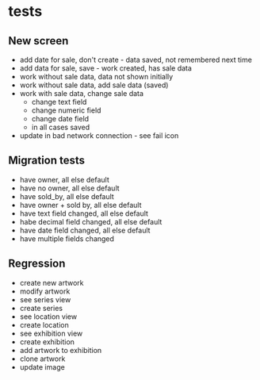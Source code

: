 # tests

## New screen

- add date for sale, don't create - data saved, not remembered next time
- add data for sale, save - work created, has sale data
- work without sale data, data not shown initially
- work without sale data, add sale data (saved)
- work with sale data, change sale data 
  - change text field
  - change numeric field
  - change date field
  - in all cases saved
- update in bad network connection - see fail icon

## Migration tests

- have owner, all else default
- have no owner, all else default
- have sold_by, all else default
- have owner + sold by, all else default
- have text field changed, all else default
- habe decimal field changed, all else default
- have date field changed, all else default
- have multiple fields changed
  
## Regression

- create new artwork
- modify artwork
- see series view
- create series
- see location view
- create location
- see exhibition view
- create exhibition
- add artwork to exhibition
- clone artwork
- update image